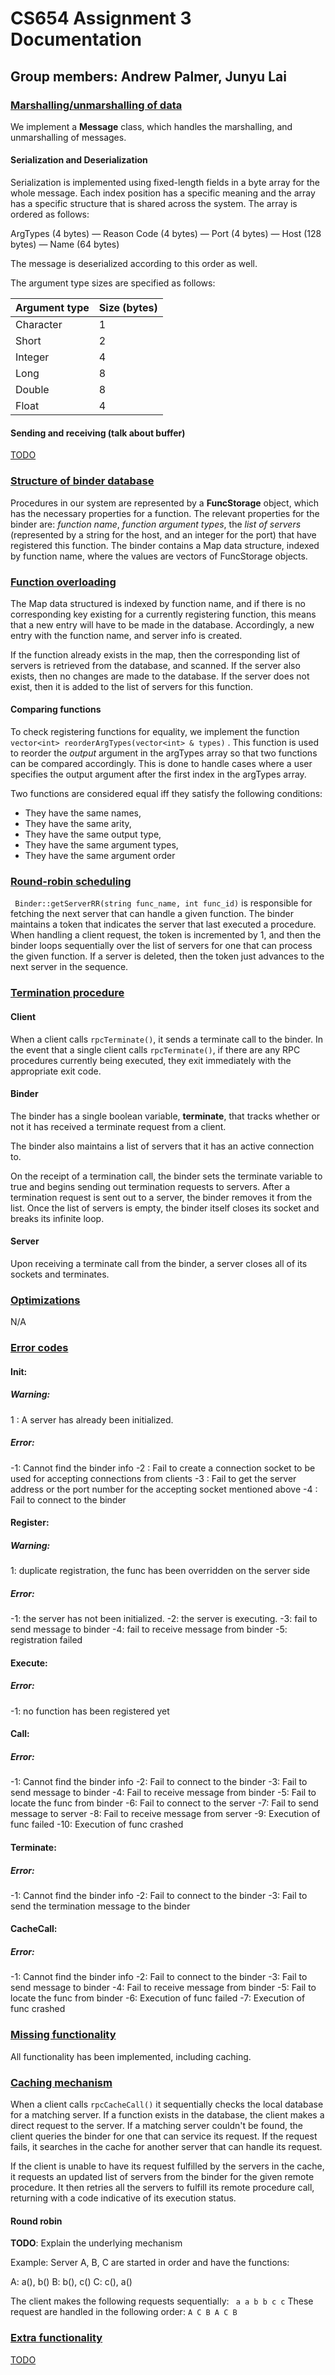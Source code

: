 # CS654 Assignment 3 Documentation

## Group members: Andrew Palmer, Junyu Lai



### <u>Marshalling/unmarshalling of data</u>

We implement a **Message** class, which handles the marshalling, and unmarshalling of messages.

#### Serialization and Deserialization

Serialization is implemented using fixed-length fields in a byte array for the whole message. Each index position has a specific meaning and the array has a specific structure that is shared across the system. The array is ordered as follows:

ArgTypes (4 bytes) — Reason Code (4 bytes) — Port (4 bytes) — Host (128 bytes) — Name (64 bytes)

The message is deserialized according to this order as well.

The argument type sizes are specified as follows:

| Argument type | Size (bytes) |
| ------------- | ------------ |
| Character     | 1            |
| Short         | 2            |
| Integer       | 4            |
| Long          | 8            |
| Double        | 8            |
| Float         | 4            |

#### Sending and receiving (talk about buffer)

<u>TODO</u>

### <u>Structure of binder database</u>

Procedures in our system are represented by a **FuncStorage** object, which has the necessary properties for a function. The relevant properties for the binder are: *function name*, *function argument types*, the *list of servers* (represented by a string for the host, and an integer for the port) that have registered this function. The binder contains a Map data structure, indexed by function name, where the values are vectors of FuncStorage objects.

### <u>Function overloading</u>

The Map data structured is indexed by function name, and if there is no corresponding key existing for a currently registering function, this means that a new entry will have to be made in the database. Accordingly, a new entry with the function name, and server info is created.

If the function already exists in the map, then the corresponding list of servers is retrieved from the database, and scanned. If the server also exists, then no changes are made to the database. If the server does not exist, then it is added to the list of servers for this function.

#### Comparing functions

To check registering functions for equality, we implement the function `vector<int> reorderArgTypes(vector<int> & types)` . This function is used to reorder the *output* argument in the argTypes array so that two functions can be compared accordingly. This is done to handle cases where a user specifies the output argument after the first index in the argTypes array.

Two functions are considered equal iff they satisfy the following conditions:

- They have the same names,
- They have the same arity,
- They have the same output type,
- They have the same argument types,
- They have the same argument order


### <u>Round-robin scheduling</u>

` Binder::getServerRR(string func_name, int func_id)` is responsible for fetching the next server that can handle a given function. The binder maintains a token that indicates the server that last executed a procedure. When handling a client request, the token is incremented by 1, and then the binder loops sequentially over the list of servers for one that can process the given function. If a server is deleted, then the token just advances to the next server in the sequence.

### <u>Termination procedure</u>

#### Client

When a client calls `rpcTerminate()`, it sends a terminate call to the binder. In the event that a single client calls `rpcTerminate()`, if there are any RPC procedures currently being executed, they exit immediately with the appropriate exit code.

#### Binder

The binder has a single boolean variable, **terminate**, that tracks whether or not it has received a terminate request from a client.

The binder also maintains a list of servers that it has an active connection to.

On the receipt of a termination call, the binder sets the terminate variable to true and begins sending out termination requests to servers. After a termination request is sent out to a server, the binder removes it from the list. Once the list of servers is empty, the binder itself closes its socket and breaks its infinite loop.

#### Server

Upon receiving a terminate call from the binder, a server closes all of its sockets and terminates.

### <u>Optimizations</u>

N/A

### <u>Error codes</u>

#### Init:

##### Warning:

1 : A server has already been initialized.

##### Error:

-1: Cannot find the binder info
-2 : Fail to create a connection socket to be used for accepting connections from clients
-3 : Fail to get the server address or the port number for the accepting socket mentioned above
-4 : Fail to connect to the binder

#### Register:

##### Warning:

1: duplicate registration, the func has been overridden on the server side

##### Error:

-1: the server has not been initialized.
-2: the server is executing.
-3: fail to send message to binder
-4: fail to receive message from binder
-5: registration failed

#### Execute:

##### Error:

-1: no function has been registered yet

#### Call:

##### Error:

-1: Cannot find the binder info
-2: Fail to connect to the binder
-3: Fail to send message to binder
-4: Fail to receive message from binder
-5: Fail to locate the func from binder
-6: Fail to connect to the server
-7: Fail to send message to server
-8: Fail to receive message from server
-9: Execution of func failed
-10: Execution of func crashed

#### Terminate:

##### Error:

-1: Cannot find the binder info
-2: Fail to connect to the binder
-3: Fail to send the termination message to the binder

#### CacheCall:

##### Error:

-1: Cannot find the binder info
-2: Fail to connect to the binder
-3: Fail to send message to binder
-4: Fail to receive message from binder
-5: Fail to locate the func from binder
-6: Execution of func failed
-7: Execution of func crashed


### <u>Missing functionality</u>

All functionality has been implemented, including caching.

### <u>Caching mechanism</u>

When a client calls `rpcCacheCall()` it sequentially checks the local database for a matching server. If a function exists in the database, the client makes a direct request to the server. If a matching server couldn't be found, the client queries the binder for one that can service its request. If the request fails, it searches in the cache for another server that can handle its request. 

If the client is unable to have its request fulfilled by the servers in the cache, it requests an updated list of servers from the binder for the given remote procedure. It then retries all the servers to fulfill its remote procedure call, returning with a code indicative of its execution status.

#### Round robin

**TODO**: Explain the underlying mechanism

Example: Server A, B, C are started in order and have the functions:

A:   a(), b()
B:   b(), c()
C:   c(), a()

The client makes the following requests sequentially: ` a a b b c c`
These request are handled in the following order: `A C B A C B `

### <u>Extra functionality</u>

<u>TODO</u>

